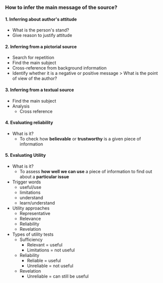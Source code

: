 ### How to infer the main message of the source?
#### 1. Inferring about author's attitude
  - What is the person's stand?
  - Give reason to justify attitude

#### 2. Inferring from a pictorial source
  - Search for repetition
  - Find the main subject
  - Cross-reference from background information
  - Identify whether it is a negative or positive message > What is the point of view of the author?

#### 3. Inferring from a textual source
  - Find the main subject
  - Analysis
    - Cross reference

#### 4. Evaluating reliability
  - What is it?
    - To check how **believable** or **trustworthy** is a given piece of information

#### 5. Evaluating Utility
  - What is it?  
    - To assess **how well we can use** a piece of information to find out about a **particular issue**
  - Trigger words
    - useful/use
    - limitations
     - understand
    - learn/understand
  - Utility approaches
    - Representative
    - Relevance
    - Reliability
    - Revelation
  - Types of utility tests
    - Sufficiency
      - Relevant = useful
      - Limitations = not useful
    - Reliability
      - Reliable = useful
      - Unreliable = not useful
    - Revelation
      - Unreliable = can still be useful
